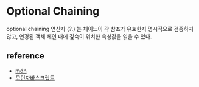 # Optional Chaining

optional chaining 연산자 (?.) 는 체이느이 각 참조가 유효한지 명시적으로 검증하지 않고, 연경된 객체 체인 내에 깊숙이 위치한 속성값을 읽을 수 있다.

## reference

- [mdn](https://developer.mozilla.org/ko/docs/Web/JavaScript/Reference/Operators/Optional_chaining)
- [모던자바스크립트](https://ko.javascript.info/optional-chaining)
